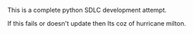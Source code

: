 This is a complete python SDLC development attempt.

If this fails or doesn't update then Its coz of hurricane milton. 
